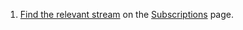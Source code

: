 1. [Find the relevant stream](/help/browse-and-subscribe-to-streams#browse-streams) on
the [Subscriptions](/#subscriptions) page.

